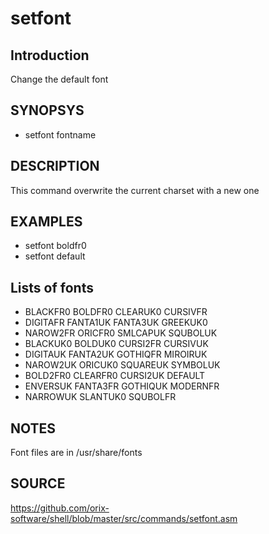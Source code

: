 # setfont

## Introduction

 Change the default font

## SYNOPSYS

+ setfont fontname

## DESCRIPTION

This command overwrite the current charset with a new one

## EXAMPLES

+ setfont boldfr0
+ setfont default

## Lists of fonts

* BLACKFR0 BOLDFR0  CLEARUK0 CURSIVFR
* DIGITAFR FANTA1UK FANTA3UK GREEKUK0
* NAROW2FR ORICFR0  SMLCAPUK SQUBOLUK
* BLACKUK0 BOLDUK0  CURSI2FR CURSIVUK
* DIGITAUK FANTA2UK GOTHIQFR MIROIRUK
* NAROW2UK ORICUK0  SQUAREUK SYMBOLUK
* BOLD2FR0 CLEARFR0 CURSI2UK DEFAULT
* ENVERSUK FANTA3FR GOTHIQUK MODERNFR
* NARROWUK SLANTUK0 SQUBOLFR

## NOTES

Font files are in /usr/share/fonts

## SOURCE

https://github.com/orix-software/shell/blob/master/src/commands/setfont.asm

